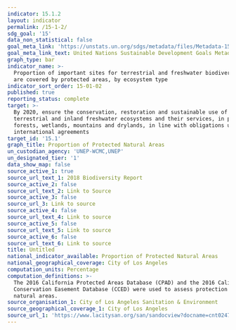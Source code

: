 ```yaml
---
indicator: 15.1.2
layout: indicator
permalink: /15-1-2/
sdg_goal: '15'
data_non_statistical: false
goal_meta_link: 'https://unstats.un.org/sdgs/metadata/files/Metadata-15-01-02.pdf'
goal_meta_link_text: United Nations Sustainable Development Goals Metadata (pdf 456kB)
graph_type: bar
indicator_name: >-
  Proportion of important sites for terrestrial and freshwater biodiversity that
  are covered by protected areas, by ecosystem type
indicator_sort_order: 15-01-02
published: true
reporting_status: complete
target: >-
  By 2020, ensure the conservation, restoration and sustainable use of
  terrestrial and inland freshwater ecosystems and their services, in particular
  forests, wetlands, mountains and drylands, in line with obligations under
  international agreements
target_id: '15.1'
graph_title: Proportion of Protected Natural Areas
un_custodian_agency: 'UNEP-WCMC,UNEP'
un_designated_tier: '1'
data_show_map: false
source_active_1: true
source_url_text_1: 2018 Biodiversity Report
source_active_2: false
source_url_text_2: Link to Source
source_active_3: false
source_url_3: Link to source
source_active_4: false
source_url_text_4: Link to source
source_active_5: false
source_url_text_5: Link to source
source_active_6: false
source_url_text_6: Link to source
title: Untitled
national_indicator_available: Proportion of Protected Natural Areas
national_geographical_coverage: City of Los Angeles
computation_units: Percentage
computation_definitions: >-
  The 2016 California Protected Areas Database (CPAD) and the 2016 California
  Conservation Easement Database (CCED) were used to assess protection status of
  natural areas.
source_organisation_1: City of Los Angeles Sanitation & Environment
source_geographical_coverage_1: City of Los Angeles
source_url_1: 'https://www.lacitysan.org/san/sandocview?docname=cnt024743'
---
```

